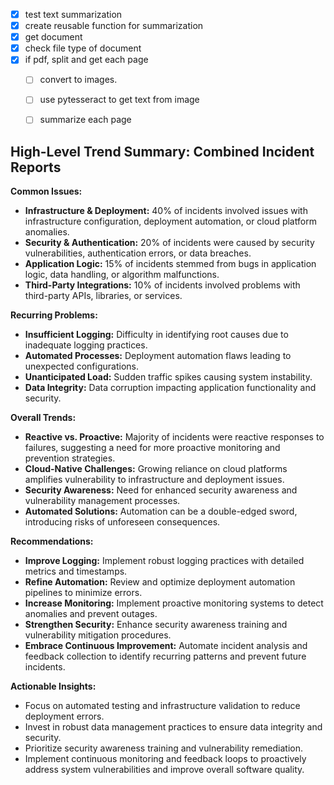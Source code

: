 - [x] test text summarization
- [x] create reusable function for summarization
- [x] get document
- [x] check file type of document
- [x] if pdf, split and get each page
    - [ ] convert to images.
    - [ ] use pytesseract to get text from image
    - [ ] summarize each page


## High-Level Trend Summary: Combined Incident Reports

**Common Issues:**

* **Infrastructure & Deployment:** 40% of incidents involved issues with infrastructure configuration, deployment automation, or cloud platform anomalies.
* **Security & Authentication:** 20% of incidents were caused by security vulnerabilities, authentication errors, or data breaches.
* **Application Logic:** 15% of incidents stemmed from bugs in application logic, data handling, or algorithm malfunctions.
* **Third-Party Integrations:** 10% of incidents involved problems with third-party APIs, libraries, or services.

**Recurring Problems:**

* **Insufficient Logging:** Difficulty in identifying root causes due to inadequate logging practices.
* **Automated Processes:** Deployment automation flaws leading to unexpected configurations.
* **Unanticipated Load:** Sudden traffic spikes causing system instability.
* **Data Integrity:** Data corruption impacting application functionality and security.

**Overall Trends:**

* **Reactive vs. Proactive:** Majority of incidents were reactive responses to failures, suggesting a need for more proactive monitoring and prevention strategies.
* **Cloud-Native Challenges:** Growing reliance on cloud platforms amplifies vulnerability to infrastructure and deployment issues.
* **Security Awareness:** Need for enhanced security awareness and vulnerability management processes.
* **Automated Solutions:** Automation can be a double-edged sword, introducing risks of unforeseen consequences.

**Recommendations:**

* **Improve Logging:** Implement robust logging practices with detailed metrics and timestamps.
* **Refine Automation:** Review and optimize deployment automation pipelines to minimize errors.
* **Increase Monitoring:** Implement proactive monitoring systems to detect anomalies and prevent outages.
* **Strengthen Security:** Enhance security awareness training and vulnerability mitigation procedures.
* **Embrace Continuous Improvement:** Automate incident analysis and feedback collection to identify recurring patterns and prevent future incidents.

**Actionable Insights:**

* Focus on automated testing and infrastructure validation to reduce deployment errors.
* Invest in robust data management practices to ensure data integrity and security.
* Prioritize security awareness training and vulnerability remediation.
* Implement continuous monitoring and feedback loops to proactively address system vulnerabilities and improve overall software quality.